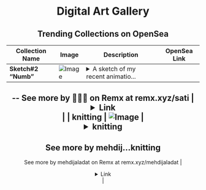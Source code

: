<div align="center">

# Digital Art Gallery

## Trending Collections on OpenSea

| Collection Name                       | Image                                                                                     | Description                       | OpenSea Link                                                                                          |
|---------------------------------------|-------------------------------------------------------------------------------------------|-----------------------------------|--------------------------------------------------------------------------------------------------------|
| **Sketch#2 “Numb”** | ![Image](https://i.seadn.io/s/raw/files/13a0da89e64185f55d0b6681200869ed.jpg?w=500&auto=format?w=200&auto=format) | <details><summary>A sketch of my recent animatio...</summary>A sketch of my recent animation.
--
See more by 🌸🌸🌸 on Remx at remx.xyz/sati</details> | <details><summary>Link</summary>[Sketch#2 “Numb”](https://opensea.io/collection/sketch-2-numb)</details> |
| **knitting** | ![Image](https://i.seadn.io/s/raw/files/c7892722362d1904a827d8c2af3bb350.png?w=500&auto=format?w=200&auto=format) | <details><summary>knitting
--
See more by mehdij...</summary>knitting
--
See more by mehdijaladat on Remx at remx.xyz/mehdijaladat</details> | <details><summary>Link</summary>[knitting](https://opensea.io/collection/knitting-18)</details> |

</div>